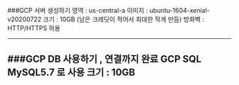 ###GCP 서버 생성하기 
영역 : us-central-a
이미지 : ubuntu-1604-xenial-v20200722
크기 : 10GB (남은 크레딧이 적어서 최대한 작게 만듬)
방화벽 : HTTP/HTTPS 허용

---
###GCP DB 사용하기 , 연결까지 완료
GCP SQL MySQL5.7 로 사용
크기 : 10GB
---
